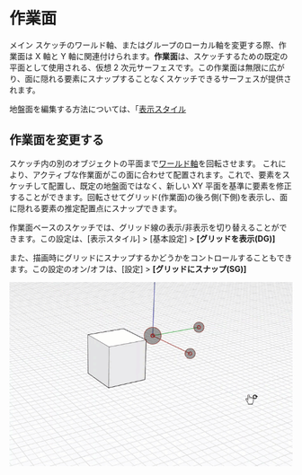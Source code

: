 # 作業面

メイン スケッチのワールド軸、またはグループのローカル軸を変更する際、作業面は X 軸と Y 軸に関連付けられます。**作業面**は、スケッチするための既定の平面として使用される、仮想 2 次元サーフェスです。この作業面は無限に広がり、面に隠れる要素にスナップすることなくスケッチできるサーフェスが提供されます。

地盤面を編集する方法については、「[表示スタイル](../formit-primer/part-i/visual-settings.md)

## 作業面を変更する

スケッチ内の別のオブジェクトの平面まで[ワールド軸](world-axes.md)を回転させます。 これにより、アクティブな作業面がこの面に合わせて配置されます。これで、要素をスケッチして配置し、既定の地盤面ではなく、新しい XY 平面を基準に要素を修正することができます。回転させてグリッド(作業面)の後ろ側(下側)を表示し、面に隠れる要素の推定配置点にスナップできます。

作業面ベースのスケッチでは、グリッド線の表示/非表示を切り替えることができます。この設定は、[表示スタイル] &gt; [基本設定] &gt; **[グリッドを表示\(DG\)]**

また、描画時にグリッドにスナップするかどうかをコントロールすることもできます。この設定のオン/オフは、[設定] &gt; **[グリッドにスナップ\(SG\)]**

![](../.gitbook/assets/work-plane.gif)


